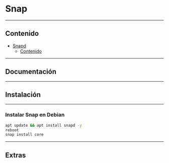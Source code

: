# Snap
------

## Contenido

- [Snapd](#snapd)
  - [Contenido](#contenido)

----------------
## Documentación

--------------
## Instalación

---------------------------
### Instalar Snap en Debian

```sh
apt update && apt install snapd -y
reboot
snap install core
```

---------
## Extras